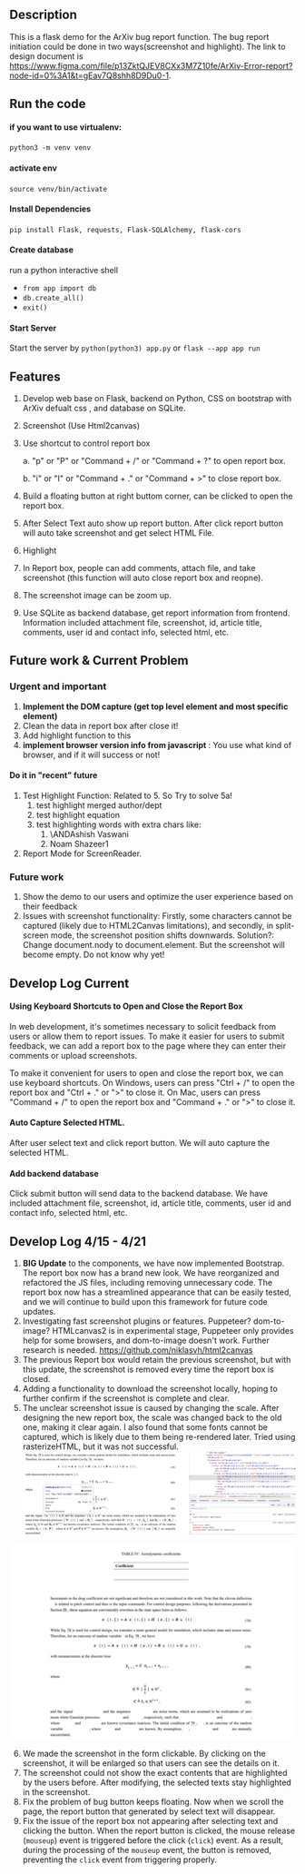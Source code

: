 ## Description

This is a flask demo for the ArXiv bug report function. The bug report initiation could be done in two ways(screenshot and highlight). The link to design document is https://www.figma.com/file/p13ZktQJEV8CXx3M7Z10fe/ArXiv-Error-report?node-id=0%3A1&t=gEav7Q8shh8D9Du0-1.

## Run the code

#### if you want to use virtualenv:
`python3 -m venv venv`

#### activate env
`source venv/bin/activate`

#### Install Dependencies

`pip install Flask, requests, Flask-SQLAlchemy, flask-cors`

#### Create database

run a python interactive shell

- `from app import db`
- `db.create_all()`
- `exit()`

#### Start Server

Start the server by `python(python3) app.py` or `flask --app app run`

## Features
1. Develop web base on Flask, backend on Python, CSS on  bootstrap with ArXiv defualt css , and database on SQLite. 

2. Screenshot (Use Html2canvas)

3. Use shortcut to control report box

   a. "p" or "P" or  "Command + /"  or "Command + ?" to open report box.

   b.  "i" or "I" or "Command + ." or "Command + >" to close report box.

4. Build a floating button at right buttom corner, can be clicked to open the report box. 

5. After Select Text auto show up report button. After click report button will auto take screenshot and get select HTML File.

6. Highlight

7. In Report box, people can add comments, attach file, and take screenshot (this function will auto close report box and reopne).

8. The screenshot image can be zoom up.

9. Use SQLite as backend database, get report information from frontend.  Information included attachment file, screenshot, id, article title, comments, user id and contact info, selected html, etc.

## Future work & Current Problem
### Urgent and important

1. **Implement the DOM capture (get top level element and most specific element)**
2. Clean the data in report box after close it!
3. Add highlight function to this
4. **implement browser version info from javascript** : You use what kind of browser, and if it will success or not!

#### Do it in "recent" future

1. Test Highlight Function: Related to 5. So Try to solve 5a!
   1. test highlight merged author/dept
   2. test highlight equation
   3. test highlighting words with extra chars like:
      1. \ANDAshish Vaswani
      2. Noam Shazeer1
2. Report Mode for ScreenReader.

### Future work

1. Show the demo to our users and optimize the user experience based on their feedback
2. Issues with screenshot functionality: Firstly, some characters cannot be captured (likely due to HTML2Canvas limitations), and secondly, in split-screen mode, the screenshot position shifts downwards.
   Solution?: Change document.nody to document.element. But the screenshot will become empty. Do not know why yet!

## Develop Log Current

#### Using Keyboard Shortcuts to Open and Close the Report Box

In web development, it's sometimes necessary to solicit feedback from users or allow them to report issues. To make it easier for users to submit feedback, we can add a report box to the page where they can enter their comments or upload screenshots.

To make it convenient for users to open and close the report box, we can use keyboard shortcuts. On Windows, users can press "Ctrl + /" to open the report box and "Ctrl + ." or ">" to close it. On Mac, users can press "Command + /" to open the report box and "Command + ." or ">" to close it.

#### Auto Capture Selected HTML.
After user select text and click report button. We will auto capture the selected HTML.  

#### Add backend database

Click submit button will send data to the backend database. We have included attachment file, screenshot, id, article title, comments, user id and contact info, selected html, etc.


## Develop Log 4/15 - 4/21
1. **BIG Update** to the components, we have now implemented Bootstrap. The report box now has a brand new look. We have reorganized and refactored the JS files, including removing unnecessary code. The report box now has a streamlined appearance that can be easily tested, and we will continue to build upon this framework for future code updates.
2. Investigating fast screenshot plugins or features. Puppeteer? dom-to-image? HTMLcanvas2 is in experimental stage, Puppeteer only provides help for some browsers, and dom-to-image doesn't work. Further research is needed. https://github.com/niklasvh/html2canvas
3. The previous Report box would retain the previous screenshot, but with this update, the screenshot is removed every time the report box is closed.
4. Adding a functionality to download the screenshot locally, hoping to further confirm if the screenshot is complete and clear.
5. The unclear screenshot issue is caused by changing the scale. After designing the new report box, the scale was changed back to the old one, making it clear again. I also found that some fonts cannot be captured, which is likely due to them being re-rendered later. Tried using rasterizeHTML, but it was not successful.![](assets/image-20230420001656731.png)

![image-20230420001808605](assets/image-20230420001808605.png)

6. We made the screenshot in the form clickable. By clicking on the screenshot, it will be enlarged so that users can see the details on it.
7. The screenshot could not show the exact contents that are highlighted by the users before. After modifying, the selected texts stay highlighted in the screenshot.
8. Fix the problem of bug button keeps floating. Now when we scroll the page, the report button that generated by select text will disappear. 
9. Fix the issue of the report box not appearing after selecting text and clicking the button. When the report button is clicked, the mouse release (`mouseup`) event is triggered before the click (`click`) event. As a result, during the processing of the `mouseup` event, the button is removed, preventing the `click` event from triggering properly.
